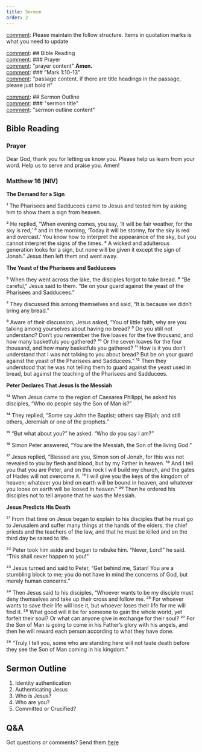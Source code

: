 ```yaml
---
title: Sermon 
order: 2
---
```


[comment]: Please maintain the follow structure. Items in quotation marks is what you need to update

[comment]: ## Bible Reading  
[comment]: ### Prayer  
[comment]: "prayer content"  **Amen.**  
[comment]:  ### "Mark 1:10-13"  
[comment]: "passage content. if there are title headings in the passage, please just bold it"  

[comment]: ## Sermon Outline  
[comment]: ### "sermon title"  
[comment]: "sermon outline content"  

[comment]: ------------------------------------------------------------------------------------
## Bible Reading
### Prayer
Dear God, thank you for letting us know you. Please help us learn from your word. Help us to serve and praise you. Amen!

### Matthew 16 (NIV)

**The Demand for a Sign**

¹ The Pharisees and Sadducees came to Jesus and tested him by asking him to show them a sign from heaven. 

² He replied, “When evening comes, you say, ‘It will be fair weather, for the sky is red,’ ³ and in the morning, ‘Today it will be stormy, for the sky is red and overcast.’ You know how to interpret the appearance of the sky, but you cannot interpret the signs of the times. ⁴ A wicked and adulterous generation looks for a sign, but none will be given it except the sign of Jonah.” Jesus then left them and went away. 

**The Yeast of the Pharisees and Sadducees**

⁵ When they went across the lake, the disciples forgot to take bread. ⁶ “Be careful,” Jesus said to them. “Be on your guard against the yeast of the Pharisees and Sadducees.” 

⁷ They discussed this among themselves and said, “It is because we didn’t bring any bread.” 

⁸ Aware of their discussion, Jesus asked, “You of little faith, why are you talking among yourselves about having no bread? ⁹ Do you still not understand? Don’t you remember the five loaves for the five thousand, and how many basketfuls you gathered? ¹⁰ Or the seven loaves for the four thousand, and how many basketfuls you gathered? ¹¹ How is it you don’t understand that I was not talking to you about bread? But be on your guard against the yeast of the Pharisees and Sadducees.” ¹² Then they understood that he was not telling them to guard against the yeast used in bread, but against the teaching of the Pharisees and Sadducees. 

**Peter Declares That Jesus Is the Messiah**

¹³ When Jesus came to the region of Caesarea Philippi, he asked his disciples, “Who do people say the Son of Man is?” 

¹⁴ They replied, “Some say John the Baptist; others say Elijah; and still others, Jeremiah or one of the prophets.” 

¹⁵ “But what about you?” he asked. “Who do you say I am?” 

¹⁶ Simon Peter answered, “You are the Messiah, the Son of the living God.” 

¹⁷ Jesus replied, “Blessed are you, Simon son of Jonah, for this was not revealed to you by flesh and blood, but by my Father in heaven. ¹⁸ And I tell you that you are Peter, and on this rock I will build my church, and the gates of Hades will not overcome it. ¹⁹ I will give you the keys of the kingdom of heaven; whatever you bind on earth will be bound in heaven, and whatever you loose on earth will be loosed in heaven.” ²⁰ Then he ordered his disciples not to tell anyone that he was the Messiah. 

**Jesus Predicts His Death**

²¹ From that time on Jesus began to explain to his disciples that he must go to Jerusalem and suffer many things at the hands of the elders, the chief priests and the teachers of the law, and that he must be killed and on the third day be raised to life. 

²² Peter took him aside and began to rebuke him. “Never, Lord!” he said. “This shall never happen to you!” 

²³ Jesus turned and said to Peter, “Get behind me, Satan! You are a stumbling block to me; you do not have in mind the concerns of God, but merely human concerns.” 

²⁴ Then Jesus said to his disciples, “Whoever wants to be my disciple must deny themselves and take up their cross and follow me. ²⁵ For whoever wants to save their life will lose it, but whoever loses their life for me will find it. ²⁶ What good will it be for someone to gain the whole world, yet forfeit their soul? Or what can anyone give in exchange for their soul? ²⁷ For the Son of Man is going to come in his Father’s glory with his angels, and then he will reward each person according to what they have done. 

²⁸ “Truly I tell you, some who are standing here will not taste death before they see the Son of Man coming in his kingdom.” 

## Sermon Outline
1. Identity authentication
2. Authenticating Jesus
3. Who is Jesus?
4. Who are you?
5. Committed or Crucified? 

 




## Q&A
Got questions or comments? Send them [here](https://tinyurl.com/SGHACQuestionsAnswers)
